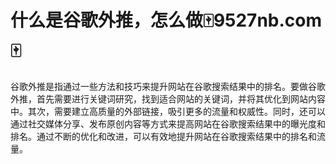 # 什么是谷歌外推，怎么做🀄️9527nb.com🀄️

谷歌外推是指通过一些方法和技巧来提升网站在谷歌搜索结果中的排名。要做谷歌外推，首先需要进行关键词研究，找到适合网站的关键词，并将其优化到网站内容中。其次，需要建立高质量的外部链接，吸引更多的流量和权威性。同时，还可以通过社交媒体分享、发布原创内容等方式来提高网站在谷歌搜索结果中的曝光度和排名。通过不断的优化和改进，可以有效地提升网站在谷歌搜索结果中的排名和流量。